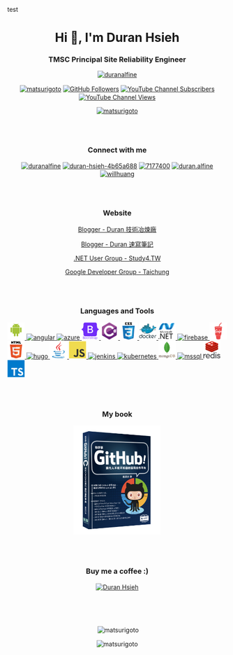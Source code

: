 test

<h1 align="center">Hi 👋, I'm Duran Hsieh</h1>
<h3 align="center">TMSC Principal Site Reliability Engineer </h3>


<p align="center"> <a href="https://twitter.com/duranalfine" target="blank"><img src="https://img.shields.io/twitter/follow/duranalfine?logo=twitter&style=for-the-badge" alt="duranalfine" /></a> </p>

<p align="center"> 
    <a href="https://github.com/matsurigoto" target="blank"><img align="center" src="https://komarev.com/ghpvc/?username=matsurigoto&label=Profile%20views&color=0e75b6&style=flat" alt="matsurigoto" /></a> 
    <a href="https://github.com/matsurigoto" target="blank"><img align="center" src="https://img.shields.io/github/followers/matsurigoto?label=GitHub%20Followers&&style=plastic" alt="GitHub Followers" /></a>
    <a href="https://www.youtube.com/channel/UCgThyBotL6ptS2HL-lbrVDw" target="blank"><img align="center" src="https://img.shields.io/youtube/channel/subscribers/UCgThyBotL6ptS2HL-lbrVDw?label=YouTube%20Subscribers&style=plastic" alt="YouTube Channel Subscribers" /></a>
    <a href="https://www.youtube.com/channel/UCgThyBotL6ptS2HL-lbrVDw" target="blank"><img align="center" src="https://img.shields.io/youtube/channel/views/UCgThyBotL6ptS2HL-lbrVDw?label=YouTube%20Views&style=plastic" alt="YouTube Channel Views" /></a>
</p>



<p align="center"> <a href="https://github.com/ryo-ma/github-profile-trophy"><img src="https://github-profile-trophy.vercel.app/?username=matsurigoto" alt="matsurigoto" /></a> </p>


<br>
<br>

<h3 align="center">Connect with me</h3>
<p align="center">
<a href="https://twitter.com/duranalfine" target="blank"><img align="center" src="https://raw.githubusercontent.com/rahuldkjain/github-profile-readme-generator/master/src/images/icons/Social/twitter.svg" alt="duranalfine" height="30" width="40" /></a>
<a href="https://linkedin.com/in/duran-hsieh-4b65a688" target="blank"><img align="center" src="https://raw.githubusercontent.com/rahuldkjain/github-profile-readme-generator/master/src/images/icons/Social/linked-in-alt.svg" alt="duran-hsieh-4b65a688" height="30" width="40" /></a>
<a href="https://stackoverflow.com/users/7177400" target="blank"><img align="center" src="https://raw.githubusercontent.com/rahuldkjain/github-profile-readme-generator/master/src/images/icons/Social/stack-overflow.svg" alt="7177400" height="30" width="40" /></a>
<a href="https://fb.com/duran.alfine" target="blank"><img align="center" src="https://raw.githubusercontent.com/rahuldkjain/github-profile-readme-generator/master/src/images/icons/Social/facebook.svg" alt="duran.alfine" height="30" width="40" /></a>
    <a href="https://www.youtube.com/channel/UCgThyBotL6ptS2HL-lbrVDw" target="blank"><img align="center" src="https://raw.githubusercontent.com/rahuldkjain/github-profile-readme-generator/master/src/images/icons/Social/youtube.svg" alt="willhuang" height="30" width="40" /></a>
</p>

<br/>
<br/>
<h3 align="center">Website</h3>
<p align="center"><a href="https://dog0416.blogspot.com">Blogger - Duran 技術冶煉廠</a></p>
<p align="center"><a href="https://note.duranhsieh.com/">Blogger - Duran 速寫筆記</a></p>
<p align="center"><a href="https://study4.tw/">.NET User Group - Study4.TW</a></p>
<p align="center"><a href="https://www.facebook.com/GDG.Taichung/">Google Developer Group - Taichung</a></p>




<br/>
<br/>
<h3 align="center">Languages and Tools</h3>
<p align="left"> <a href="https://developer.android.com" target="_blank" rel="noreferrer"> <img src="https://raw.githubusercontent.com/devicons/devicon/master/icons/android/android-original-wordmark.svg" alt="android" width="40" height="40"/> </a> <a href="https://angular.io" target="_blank" rel="noreferrer"> <img src="https://angular.io/assets/images/logos/angular/angular.svg" alt="angular" width="40" height="40"/> </a> <a href="https://azure.microsoft.com/en-in/" target="_blank" rel="noreferrer"> <img src="https://www.vectorlogo.zone/logos/microsoft_azure/microsoft_azure-icon.svg" alt="azure" width="40" height="40"/> </a> <a href="https://getbootstrap.com" target="_blank" rel="noreferrer"> <img src="https://raw.githubusercontent.com/devicons/devicon/master/icons/bootstrap/bootstrap-plain-wordmark.svg" alt="bootstrap" width="40" height="40"/> </a> <a href="https://www.w3schools.com/cs/" target="_blank" rel="noreferrer"> <img src="https://raw.githubusercontent.com/devicons/devicon/master/icons/csharp/csharp-original.svg" alt="csharp" width="40" height="40"/> </a> <a href="https://www.w3schools.com/css/" target="_blank" rel="noreferrer"> <img src="https://raw.githubusercontent.com/devicons/devicon/master/icons/css3/css3-original-wordmark.svg" alt="css3" width="40" height="40"/> </a> <a href="https://www.docker.com/" target="_blank" rel="noreferrer"> <img src="https://raw.githubusercontent.com/devicons/devicon/master/icons/docker/docker-original-wordmark.svg" alt="docker" width="40" height="40"/> </a> <a href="https://dotnet.microsoft.com/" target="_blank" rel="noreferrer"> <img src="https://raw.githubusercontent.com/devicons/devicon/master/icons/dot-net/dot-net-original-wordmark.svg" alt="dotnet" width="40" height="40"/> </a> <a href="https://firebase.google.com/" target="_blank" rel="noreferrer"> <img src="https://www.vectorlogo.zone/logos/firebase/firebase-icon.svg" alt="firebase" width="40" height="40"/> </a> <a href="https://gulpjs.com" target="_blank" rel="noreferrer"> <img src="https://raw.githubusercontent.com/devicons/devicon/master/icons/gulp/gulp-plain.svg" alt="gulp" width="40" height="40"/> </a> <a href="https://www.w3.org/html/" target="_blank" rel="noreferrer"> <img src="https://raw.githubusercontent.com/devicons/devicon/master/icons/html5/html5-original-wordmark.svg" alt="html5" width="40" height="40"/> </a> <a href="https://gohugo.io/" target="_blank" rel="noreferrer"> <img src="https://api.iconify.design/logos-hugo.svg" alt="hugo" width="40" height="40"/> </a> <a href="https://www.java.com" target="_blank" rel="noreferrer"> <img src="https://raw.githubusercontent.com/devicons/devicon/master/icons/java/java-original.svg" alt="java" width="40" height="40"/> </a> <a href="https://developer.mozilla.org/en-US/docs/Web/JavaScript" target="_blank" rel="noreferrer"> <img src="https://raw.githubusercontent.com/devicons/devicon/master/icons/javascript/javascript-original.svg" alt="javascript" width="40" height="40"/> </a> <a href="https://www.jenkins.io" target="_blank" rel="noreferrer"> <img src="https://www.vectorlogo.zone/logos/jenkins/jenkins-icon.svg" alt="jenkins" width="40" height="40"/> </a> <a href="https://kubernetes.io" target="_blank" rel="noreferrer"> <img src="https://www.vectorlogo.zone/logos/kubernetes/kubernetes-icon.svg" alt="kubernetes" width="40" height="40"/> </a> <a href="https://www.mongodb.com/" target="_blank" rel="noreferrer"> <img src="https://raw.githubusercontent.com/devicons/devicon/master/icons/mongodb/mongodb-original-wordmark.svg" alt="mongodb" width="40" height="40"/> </a> <a href="https://www.microsoft.com/en-us/sql-server" target="_blank" rel="noreferrer"> <img src="https://www.svgrepo.com/show/303229/microsoft-sql-server-logo.svg" alt="mssql" width="40" height="40"/> </a> <a href="https://redis.io" target="_blank" rel="noreferrer"> <img src="https://raw.githubusercontent.com/devicons/devicon/master/icons/redis/redis-original-wordmark.svg" alt="redis" width="40" height="40"/> </a> <a href="https://www.typescriptlang.org/" target="_blank" rel="noreferrer"> <img src="https://raw.githubusercontent.com/devicons/devicon/master/icons/typescript/typescript-original.svg" alt="typescript" width="40" height="40"/> </a> </p>

<br/>
<br/>


<h3 align="center">My book</h3>
<p align="center">
    <a href="https://www.tenlong.com.tw/products/9786267146163"><img src="GitHubBook.jpg" alt="GitHubBook" width="200"/></a>
</p>


<br/>
<br/>

<h3 align="center">Buy me a coffee :)</h3>
<p align="center"><a href="https://www.buymeacoffee.com/SnGtO2p"> <img align="center" src="https://cdn.buymeacoffee.com/buttons/v2/default-yellow.png" height="50" width="210" alt="Duran Hsieh" /></a></p><br><br>

<br/>
<p align="center">&nbsp;<img align="center" src="https://github-readme-stats.vercel.app/api?username=matsurigoto&show_icons=true&locale=en" alt="matsurigoto" /></p>
<p align="center"><img align="center" src="https://github-readme-streak-stats.herokuapp.com/?user=matsurigoto&" alt="matsurigoto" /></p>



